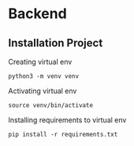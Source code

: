 # Backend

## Installation Project


Creating virtual env

```
python3 -m venv venv
```

Activating virtual env
```
source venv/bin/activate
```

Installing requirements to virtual env
```
pip install -r requirements.txt
```
